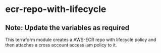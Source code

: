 # ecr-repo-with-lifecycle
<h2>Note: Update the variables as required</h2>
<p>This terraform module creates a AWS-ECR repo with lifecycle policy and then attaches a cross account access iam policy to it.</p>
